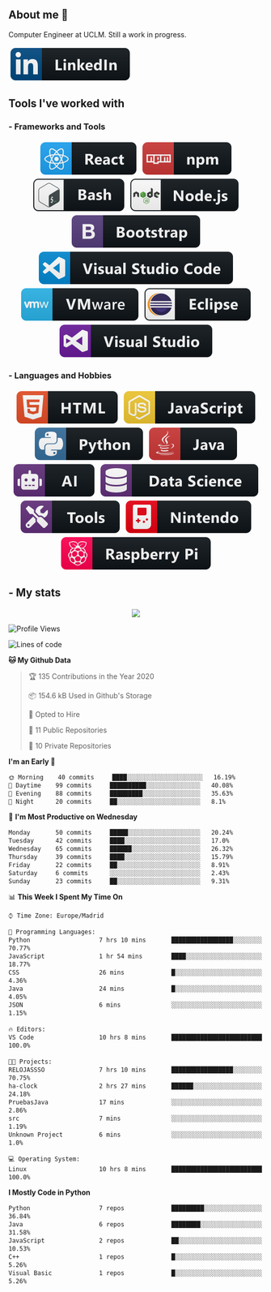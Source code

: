 ## About me 👋

<p align="center">
  <p>Computer Engineer at UCLM. Still a  work in progress. </p>
  <a href="https://www.linkedin.com/in/eduardo-garcia-aparicio-3ba073167/">
    <img src="https://raw.githubusercontent.com/eduardez/eduardez/master/svg/social/linkedin.svg" alt="linkedin" style="vertical-align:top; margin:4px">
  </a>
</p>


## Tools I've worked with

### - Frameworks and Tools

<p align="center">
  <!-- For more icons please follow  https://github.com/MikeCodesDotNET/ColoredBadges -->
  <img src="https://raw.githubusercontent.com/eduardez/eduardez/master/svg/dev/frameworks/react.svg" alt="react" style="vertical-align:top; margin:4px">
  <img src="https://raw.githubusercontent.com/eduardez/eduardez/master/svg/dev/services/npm.svg" alt="npm" style="vertical-align:top; margin:4px">
  <img src="https://raw.githubusercontent.com/eduardez/eduardez/master/svg/dev/tools/bash.svg" alt="bash" style="vertical-align:top; margin:4px">  
  <img src="https://raw.githubusercontent.com/eduardez/eduardez/master/svg/dev/frameworks/nodejs.svg" alt="nodejs" style="vertical-align:top; margin:4px">  
  <img src="https://raw.githubusercontent.com/eduardez/eduardez/master/svg/dev/frameworks/bootstrap.svg" alt="bootstrap" style="vertical-align:top; margin:4px">
  <img src="https://raw.githubusercontent.com/eduardez/eduardez/master/svg/dev/tools/visualstudio_code.svg" alt="vscode" style="vertical-align:top; margin:4px">
  <img src="https://raw.githubusercontent.com/eduardez/eduardez/master/svg/dev/tools/vmware.svg" alt="vmware" style="vertical-align:top; margin:4px">
  <img src="https://raw.githubusercontent.com/eduardez/eduardez/master/svg/dev/tools/eclipse.svg" alt="eclipse" style="vertical-align:top; margin:4px">
  <img src="https://raw.githubusercontent.com/eduardez/eduardez/master/svg/dev/tools/visualstudio.svg" alt="visualstudio" style="vertical-align:top; margin:4px">
</p>


### - Languages and Hobbies

<p align="center">
  <!-- For more icons please follow  https://github.com/MikeCodesDotNET/ColoredBadges -->
  <img src="https://raw.githubusercontent.com/eduardez/eduardez/master/svg/dev/languages/html.svg" alt="html" style="vertical-align:top; margin:4px">
  <img src="https://raw.githubusercontent.com/eduardez/eduardez/master/svg/dev/languages/js.svg" alt="js" style="vertical-align:top; margin:4px">
  <img src="https://raw.githubusercontent.com/eduardez/eduardez/master/svg/dev/languages/python.svg" alt="python" style="vertical-align:top; margin:4px">
  <img src="https://raw.githubusercontent.com/eduardez/eduardez/master/svg/dev/languages/java.svg" alt="java" style="vertical-align:top; margin:4px">
  <img src="https://raw.githubusercontent.com/eduardez/eduardez/master/svg/dev/misc/ai.svg" alt="ai" style="vertical-align:top; margin:4px">    
  <img src="https://raw.githubusercontent.com/eduardez/eduardez/master/svg/dev/misc/ds.svg" alt="ds" style="vertical-align:top; margin:4px">
  <img src="https://raw.githubusercontent.com/eduardez/eduardez/master/svg/dev/misc/tools.svg" alt="tools" style="vertical-align:top; margin:4px">    
  <img src="https://raw.githubusercontent.com/eduardez/eduardez/master/svg/dev/misc/nintendo.svg" alt="nintendo" style="vertical-align:top; margin:4px">    
  <img src="https://raw.githubusercontent.com/eduardez/eduardez/master/svg/dev/misc/raspberrypi.svg" alt="raspberrypi" style="vertical-align:top; margin:4px">    
  
</p>

## - My stats
<p align="center">

<img align="center" src="https://github-readme-stats.anuraghazra1.vercel.app/api/top-langs/?username=eduardez&layout=compact&theme=default" />

</p>


<!--START_SECTION:waka-->
![Profile Views](http://img.shields.io/badge/Profile%20Views-0-blue)

![Lines of code](https://img.shields.io/badge/From%20Hello%20World%20I%27ve%20Written-216157%20lines%20of%20code-blue)

**🐱 My Github Data** 

> 🏆 135 Contributions in the Year 2020
 > 
> 📦 154.6 kB Used in Github's Storage 
 > 
> 💼 Opted to Hire
 > 
> 📜 11 Public Repositories
 > 
> 🔑 10 Private Repositories 

**I'm an Early 🐤** 

```text
🌞 Morning    40 commits     ████░░░░░░░░░░░░░░░░░░░░░   16.19% 
🌆 Daytime    99 commits     ██████████░░░░░░░░░░░░░░░   40.08% 
🌃 Evening    88 commits     █████████░░░░░░░░░░░░░░░░   35.63% 
🌙 Night      20 commits     ██░░░░░░░░░░░░░░░░░░░░░░░   8.1%

```
📅 **I'm Most Productive on Wednesday** 

```text
Monday       50 commits     █████░░░░░░░░░░░░░░░░░░░░   20.24% 
Tuesday      42 commits     ████░░░░░░░░░░░░░░░░░░░░░   17.0% 
Wednesday    65 commits     ██████░░░░░░░░░░░░░░░░░░░   26.32% 
Thursday     39 commits     ████░░░░░░░░░░░░░░░░░░░░░   15.79% 
Friday       22 commits     ██░░░░░░░░░░░░░░░░░░░░░░░   8.91% 
Saturday     6 commits      ░░░░░░░░░░░░░░░░░░░░░░░░░   2.43% 
Sunday       23 commits     ██░░░░░░░░░░░░░░░░░░░░░░░   9.31%

```


📊 **This Week I Spent My Time On** 

```text
⌚︎ Time Zone: Europe/Madrid

💬 Programming Languages: 
Python                   7 hrs 10 mins       █████████████████░░░░░░░░   70.77% 
JavaScript               1 hr 54 mins        ████░░░░░░░░░░░░░░░░░░░░░   18.77% 
CSS                      26 mins             █░░░░░░░░░░░░░░░░░░░░░░░░   4.36% 
Java                     24 mins             █░░░░░░░░░░░░░░░░░░░░░░░░   4.05% 
JSON                     6 mins              ░░░░░░░░░░░░░░░░░░░░░░░░░   1.15%

🔥 Editors: 
VS Code                  10 hrs 8 mins       █████████████████████████   100.0%

🐱‍💻 Projects: 
RELOJASSSO               7 hrs 10 mins       █████████████████░░░░░░░░   70.75% 
ha-clock                 2 hrs 27 mins       ██████░░░░░░░░░░░░░░░░░░░   24.18% 
PruebasJava              17 mins             ░░░░░░░░░░░░░░░░░░░░░░░░░   2.86% 
src                      7 mins              ░░░░░░░░░░░░░░░░░░░░░░░░░   1.19% 
Unknown Project          6 mins              ░░░░░░░░░░░░░░░░░░░░░░░░░   1.0%

💻 Operating System: 
Linux                    10 hrs 8 mins       █████████████████████████   100.0%

```

**I Mostly Code in Python** 

```text
Python                   7 repos             █████████░░░░░░░░░░░░░░░░   36.84% 
Java                     6 repos             ████████░░░░░░░░░░░░░░░░░   31.58% 
JavaScript               2 repos             ██░░░░░░░░░░░░░░░░░░░░░░░   10.53% 
C++                      1 repos             █░░░░░░░░░░░░░░░░░░░░░░░░   5.26% 
Visual Basic             1 repos             █░░░░░░░░░░░░░░░░░░░░░░░░   5.26%

```



<!--END_SECTION:waka-->
